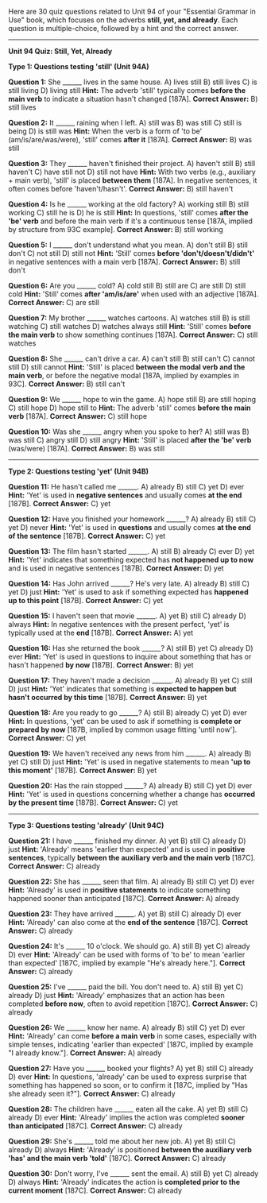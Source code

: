 Here are 30 quiz questions related to Unit 94 of your "Essential Grammar in Use" book, which focuses on the adverbs **still, yet, and already**. Each question is multiple-choice, followed by a hint and the correct answer.

---

**Unit 94 Quiz: Still, Yet, Already**

**Type 1: Questions testing 'still' (Unit 94A)**

**Question 1:** She ______ lives in the same house.
A) lives still
B) still lives
C) is still living
D) living still
**Hint:** The adverb 'still' typically comes **before the main verb** to indicate a situation hasn't changed [187A].
****Correct Answer:**** B) still lives

**Question 2:** It ______ raining when I left.
A) still was
B) was still
C) still is being
D) is still was
**Hint:** When the verb is a form of 'to be' (am/is/are/was/were), 'still' comes **after it** [187A].
****Correct Answer:**** B) was still

**Question 3:** They ______ haven't finished their project.
A) haven't still
B) still haven't
C) have still not
D) still not have
**Hint:** With two verbs (e.g., auxiliary + main verb), 'still' is placed **between them** [187A]. In negative sentences, it often comes before 'haven't/hasn't'.
****Correct Answer:**** B) still haven't

**Question 4:** Is he ______ working at the old factory?
A) working still
B) still working
C) still he is
D) he is still
**Hint:** In questions, 'still' comes **after the 'be' verb** and before the main verb if it's a continuous tense [187A, implied by structure from 93C example].
****Correct Answer:**** B) still working

**Question 5:** I ______ don't understand what you mean.
A) don't still
B) still don't
C) not still
D) still not
**Hint:** 'Still' comes **before 'don't/doesn't/didn't'** in negative sentences with a main verb [187A].
****Correct Answer:**** B) still don't

**Question 6:** Are you ______ cold?
A) cold still
B) still are
C) are still
D) still cold
**Hint:** 'Still' comes **after 'am/is/are'** when used with an adjective [187A].
****Correct Answer:**** C) are still

**Question 7:** My brother ______ watches cartoons.
A) watches still
B) is still watching
C) still watches
D) watches always still
**Hint:** 'Still' comes **before the main verb** to show something continues [187A].
****Correct Answer:**** C) still watches

**Question 8:** She ______ can't drive a car.
A) can't still
B) still can't
C) cannot still
D) still cannot
**Hint:** 'Still' is placed **between the modal verb and the main verb**, or before the negative modal [187A, implied by examples in 93C].
****Correct Answer:**** B) still can't

**Question 9:** We ______ hope to win the game.
A) hope still
B) are still hoping
C) still hope
D) hope still to
**Hint:** The adverb 'still' comes **before the main verb** [187A].
****Correct Answer:**** C) still hope

**Question 10:** Was she ______ angry when you spoke to her?
A) still was
B) was still
C) angry still
D) still angry
**Hint:** 'Still' is placed **after the 'be' verb** (was/were) [187A].
****Correct Answer:**** B) was still

---

**Type 2: Questions testing 'yet' (Unit 94B)**

**Question 11:** He hasn't called me ______.
A) already
B) still
C) yet
D) ever
**Hint:** 'Yet' is used in **negative sentences** and usually comes **at the end** [187B].
****Correct Answer:**** C) yet

**Question 12:** Have you finished your homework ______?
A) already
B) still
C) yet
D) never
**Hint:** 'Yet' is used in **questions** and usually comes **at the end of the sentence** [187B].
****Correct Answer:**** C) yet

**Question 13:** The film hasn't started ______.
A) still
B) already
C) ever
D) yet
**Hint:** 'Yet' indicates that something expected has **not happened up to now** and is used in negative sentences [187B].
****Correct Answer:**** D) yet

**Question 14:** Has John arrived ______? He's very late.
A) already
B) still
C) yet
D) just
**Hint:** 'Yet' is used to ask if something expected has **happened up to this point** [187B].
****Correct Answer:**** C) yet

**Question 15:** I haven't seen that movie ______.
A) yet
B) still
C) already
D) always
**Hint:** In negative sentences with the present perfect, 'yet' is typically used at the **end** [187B].
****Correct Answer:**** A) yet

**Question 16:** Has she returned the book ______?
A) still
B) yet
C) already
D) ever
**Hint:** 'Yet' is used in questions to inquire about something that has or hasn't happened **by now** [187B].
****Correct Answer:**** B) yet

**Question 17:** They haven't made a decision ______.
A) already
B) yet
C) still
D) just
**Hint:** 'Yet' indicates that something is **expected to happen but hasn't occurred by this time** [187B].
****Correct Answer:**** B) yet

**Question 18:** Are you ready to go ______?
A) still
B) already
C) yet
D) ever
**Hint:** In questions, 'yet' can be used to ask if something is **complete or prepared by now** [187B, implied by common usage fitting 'until now'].
****Correct Answer:**** C) yet

**Question 19:** We haven't received any news from him ______.
A) already
B) yet
C) still
D) just
**Hint:** 'Yet' is used in negative statements to mean **'up to this moment'** [187B].
****Correct Answer:**** B) yet

**Question 20:** Has the rain stopped ______?
A) already
B) still
C) yet
D) ever
**Hint:** 'Yet' is used in questions concerning whether a change has **occurred by the present time** [187B].
****Correct Answer:**** C) yet

---

**Type 3: Questions testing 'already' (Unit 94C)**

**Question 21:** I have ______ finished my dinner.
A) yet
B) still
C) already
D) just
**Hint:** 'Already' means 'earlier than expected' and is used in **positive sentences**, typically **between the auxiliary verb and the main verb** [187C].
****Correct Answer:**** C) already

**Question 22:** She has ______ seen that film.
A) already
B) still
C) yet
D) ever
**Hint:** 'Already' is used in **positive statements** to indicate something happened sooner than anticipated [187C].
****Correct Answer:**** A) already

**Question 23:** They have arrived ______.
A) yet
B) still
C) already
D) ever
**Hint:** 'Already' can also come at the **end of the sentence** [187C].
****Correct Answer:**** C) already

**Question 24:** It's ______ 10 o'clock. We should go.
A) still
B) yet
C) already
D) ever
**Hint:** 'Already' can be used with forms of 'to be' to mean 'earlier than expected' [187C, implied by example "He's already here."].
****Correct Answer:**** C) already

**Question 25:** I've ______ paid the bill. You don't need to.
A) still
B) yet
C) already
D) just
**Hint:** 'Already' emphasizes that an action has been completed **before now**, often to avoid repetition [187C].
****Correct Answer:**** C) already

**Question 26:** We ______ know her name.
A) already
B) still
C) yet
D) ever
**Hint:** 'Already' can come **before a main verb** in some cases, especially with simple tenses, indicating 'earlier than expected' [187C, implied by example "I already know."].
****Correct Answer:**** A) already

**Question 27:** Have you ______ booked your flights?
A) yet
B) still
C) already
D) ever
**Hint:** In questions, 'already' can be used to express surprise that something has happened so soon, or to confirm it [187C, implied by "Has she already seen it?"].
****Correct Answer:**** C) already

**Question 28:** The children have ______ eaten all the cake.
A) yet
B) still
C) already
D) ever
**Hint:** 'Already' implies the action was completed **sooner than anticipated** [187C].
****Correct Answer:**** C) already

**Question 29:** She's ______ told me about her new job.
A) yet
B) still
C) already
D) always
**Hint:** 'Already' is positioned **between the auxiliary verb 'has' and the main verb 'told'** [187C].
****Correct Answer:**** C) already

**Question 30:** Don't worry, I've ______ sent the email.
A) still
B) yet
C) already
D) always
**Hint:** 'Already' indicates the action is **completed prior to the current moment** [187C].
****Correct Answer:**** C) already